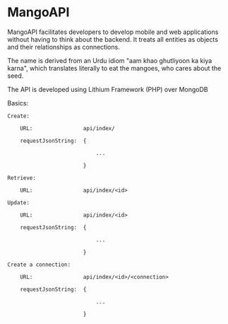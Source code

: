 MangoAPI
===============

MangoAPI facilitates developers to develop mobile and web applications without having to think about the backend. It treats
all entities as objects and their relationships as connections.

The name is derived from an Urdu idiom "aam khao ghutliyoon ka kiya karna", which translates literally to eat the mangoes, who cares about the seed.

The API is developed using Lithium Framework (PHP) over MongoDB

Basics:

	Create:
	
		URL:				api/index/

		requestJsonString:	{
		
								...
								
							}
						
	Retrieve:
	
		URL:				api/index/<id>
		
	Update:
	
		URL: 				api/index/<id>
		
		requestJsonString:	{
		
								...
								
							}
							
	Create a connection:
	
		URL:				api/index/<id>/<connection>
		
		requestJsonString:	{
		
								...
								
							}
